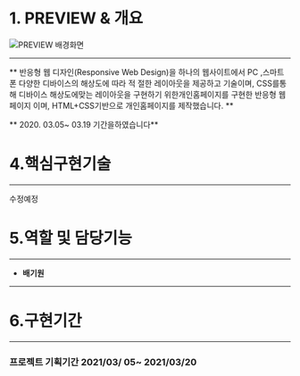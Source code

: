 
# 1. **PREVIEW & 개요**
![PREVIEW 배경화면](https://user-images.githubusercontent.com/62824389/111339131-dd505300-86ba-11eb-9b9e-88ca8e77c01e.jpg)

---
** 반응형 웹 디자인(Responsive Web Design)을 하나의 웹사이트에서 PC ,스마트폰 다양한 디바이스의 해상도에 따라 적  절한 레이아웃을 제공하고 기술이며, CSS를통해 디바이스 해상도에맞는 레이아웃을 구현하기 위한개인홈페이지를 구현한 반응형 웹페이지 이며,  HTML+CSS기반으로 개인홈페이지를 제작했습니다. **

** 2020. 03.05~ 03.19 기간을하였습니다**
# 4.핵심구현기술
---
수정예정 
# 5.역할 및 담당기능
---
- **배기원**
      
---
# 6.구현기간
---
### 프로젝트 기획기간  2021/03/ 05~ 2021/03/20
